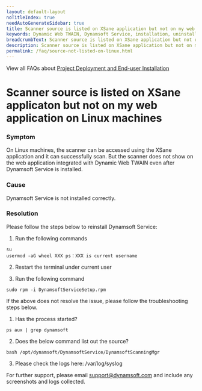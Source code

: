 ```yaml
---
layout: default-layout
noTitleIndex: true
needAutoGenerateSidebar: true
title: Scanner source is listed on XSane application but not on my web application on Linux machines
keywords: Dynamic Web TWAIN, Dynamsoft Service, installation, uninstallation
breadcrumbText: Scanner source is listed on XSane application but not on my web application on Linux machines
description: Scanner source is listed on XSane application but not on my web application on Linux machines
permalink: /faq/source-not-listed-on-linux.html
---
```


View all FAQs about [Project Deployment and End-user Installation](
https://www.dynamsoft.com/web-twain/docs/faq/#project-deployment-and-end-user-installation)

# Scanner source is listed on XSane applicaton but not on my web application on Linux machines


### Symptom

On Linux machines, the scanner can be accessed using the XSane application and it can successfully scan. But the scanner does not show on the web application integrated with Dynamic Web TWAIN even after Dynamsoft Service is installed.

### Cause

Dynamsoft Service is not installed correctly.

### Resolution

Please follow the steps below to reinstall Dynamsoft Service:

1. Run the following commands
``` shell
su
usermod -aG wheel XXX ps：XXX is current username
```

2. Restart the terminal under current user

3. Run the following command
``` shell
sudo rpm -i DynamsoftServiceSetup.rpm
```

If the above does not resolve the issue, please follow the troubleshooting steps below.

1. Has the process started?
``` shell
ps aux | grep dynamsoft
```
2. Does the below command list out the source?
``` shell
bash /opt/dynamsoft/DynamsoftService/DynamsoftScanningMgr
```
3. Please check the logs here: /var/log/syslog

For further support, please email support@dynamsoft.com and include any screenshots and logs collected.
